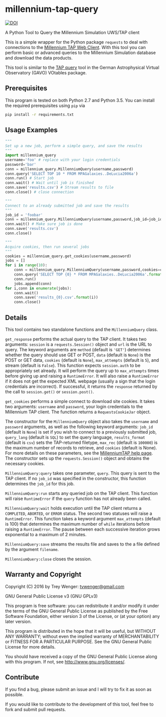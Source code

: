 # millennium-tap-query
[![DOI](https://zenodo.org/badge/doi/10.5281/zenodo.47429.svg)](http://dx.doi.org/10.5281/zenodo.47429)

A Python Tool to Query the Millennium Simulation UWS/TAP client

This is a simple wrapper for the Python package `requests` to deal
with connections to the [Millennium TAP Web
Client](http://galformod.mpa-garching.mpg.de/millenniumtap/).  With
this tool you can perform basic or advanced queries to the Millennium
Simulation database and download the data products.

This tool is similar to the [TAP
query](http://svn.ari.uni-heidelberg.de/svn/gavo/python/trunk/docs/tapquery.rstx)
tool in the German Astrophysical Virtual Observatory (GAVO) VOtables
package.

## Prerequisites

This program is tested on both Python 2.7 and Python 3.5. You can
install the required prerequisites using `pip` via
```bash
pip install -r requirements.txt
```

## Usage Examples
```python
"""
Set up a new job, perform a simple query, and save the results
"""
import millennium_query
username='foo' # replace with your login credentials
password='bar'
conn = millennium_query.MillenniumQuery(username,password)
conn.query('SELECT TOP 10 * FROM MPAGalaxies..DeLucia2006a')
conn.run() # Start job
conn.wait() # Wait until job is finished
conn.save('results.csv') # Stream results to file
conn.close() # close connection
```

```python
"""
Connect to an already submitted job and save the results
"""
job_id = 'foobar'
conn = millennium_query.MillenniumQuery(username,password,job_id=job_id)
conn.wait() # Make sure job is done
conn.save('results.csv')
conn.close()
```

```python
"""
Acquire cookies, then run several jobs
"""
cookies = millennium_query.get_cookies(username,password)
jobs = []
for i in range(10):
    conn = millennium_query.MillenniumQuery(username,password,cookies=cookies)
    conn.query('SELECT TOP {0} * FROM MPAGalaxies..DeLucia2006a'.format(i))
    conn.run()
    jobs.append(conn)
for i,conn in enumerate(jobs):
    conn.wait()
    conn.save('results_{0}.csv'.format(i))
    conn.close()
```

## Details

This tool contains two standalone functions and the `MillenniumQuery`
class.

`get_response` performs the actual query to the TAP client. It takes
two arguments: `session` is a `requests.Session()` object and `url` is
the URL to query. The keyword arguments are `method` (default is
`'GET'`) determines whether the query should use GET or POST, `data`
(default is `None`) is the POST or GET data, `cookies` (default is
`None`), `max_attempts` (default is `5`), and stream (default is
`False`). This function expects `session.auth` to be appropriately set
already. It will perform the query up to `max_attempts` times before
giving up and raising a `RuntimeError`. It will also raise a
`RuntimeError` if it does not get the expected XML webpage (usually a
sign that the login credentials are incorrect). If successful, it
returns the `response` returned by the call to `session.get()` or
`session.post()`.

`get_cookies` performs a simple connect to download site cookies.  It
takes two arguments: `username` and `password`, your login credentials
to the Millennium TAP client. The function returns a
`RequestsCookieJar` object.

The constructor for the `MillenniumQuery` object also takes the
`username` and `password` arguments, as well as the following keyword
arguments: `job_id` (default is `None`) is set if you wish to connect
to a previously submitted job, `query_lang` (default is `SQL`) to set
the query language, `results_format` (default is `csv`) sets the
TAP-returned filetype, `max_rec` (default is `100000`) is the maximum
number of records to retrieve, and `cookies` (default is None). For
more details on these parameters, see the [MillenniumTAP help
page](http://galformod.mpa-garching.mpg.de/millenniumtap/tapface/pages/help.jsp).
The constructor sets up the `requests.Session()` object and obtains
the necessary cookies.

`MillenniumQuery:query` takes one parameter, `query`. This query is
sent to the TAP client. If no `job_id` was specified in the
constructor, this function determines the `job_id` for this job.

`MillenniumQuery:run` starts any queried job on the TAP client. 
This function will raise `RuntimeError` if the `query` function has
not already been called.

`MillenniumQuery:wait` holds execution until the TAP client returns
a `COMPLETED`, `ABORTED`, or `ERROR` status. The second two statuses
will raise a `RuntimeError`. This function takes a keyword argument
`max_attempts` (default is 100) that determines the maximum number of
`while` iterations before raising a `RuntimeError`. The pause between
each successive iteration grows exponential to a maximum of 2 minutes.

`MillenniumQuery:save` streams the results file and saves to the a
file defined by the argument `filename`. 

`MillenniumQuery:close` closes the session.

## Warranty and Copyright

Copyright (C) 2016 by Trey Wenger: tvwenger@gmail.com

GNU General Public License v3 (GNU GPLv3)

This program is free software: you can redistribute it and/or modify
it under the terms of the GNU General Public License as published
by the Free Software Foundation, either version 3 of the License,
or (at your option) any later version.

This program is distributed in the hope that it will be useful,
but WITHOUT ANY WARRANTY; without even the implied warranty of
MERCHANTABILITY or FITNESS FOR A PARTICULAR PURPOSE.  See the
GNU General Public License for more details.

You should have received a copy of the GNU General Public License
along with this program.  If not, see <http://www.gnu.org/licenses/>.

## Contribute

If you find a bug, please submit an issue and I will try to fix it
as soon as possible.

If you would like to contribute to the development of this tool,
feel free to fork and submit pull requests.

